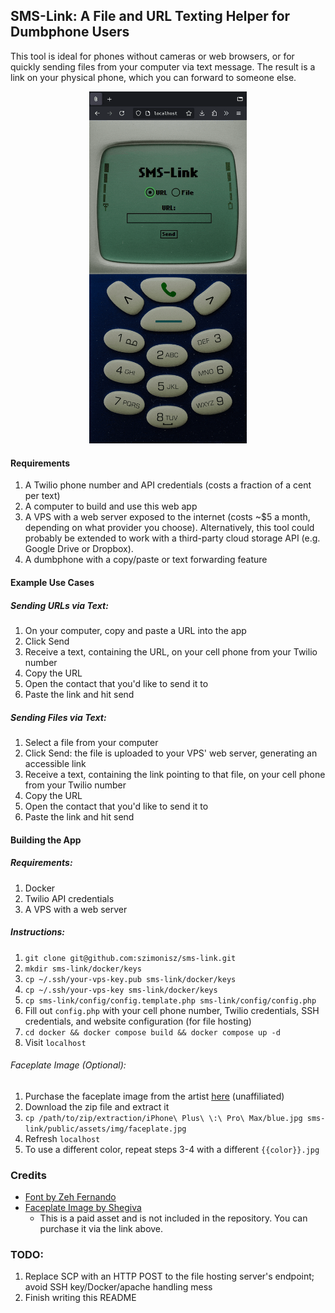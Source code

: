 ## SMS-Link: A File and URL Texting Helper for Dumbphone Users

This tool is ideal for phones without cameras or web browsers, or for quickly sending files from your computer via text message. The result is a link on your physical phone, which you can forward to someone else.

<div align="center">
  <img src="demo.gif" width=50%>
</div>

#### Requirements

1. A Twilio phone number and API credentials (costs a fraction of a cent per text)
2. A computer to build and use this web app
3. A VPS with a web server exposed to the internet (costs ~$5 a month, depending on what provider you choose). Alternatively, this tool could probably be extended to work with a third-party cloud storage API (e.g. Google Drive or Dropbox).
4. A dumbphone with a copy/paste or text forwarding feature

#### Example Use Cases

##### Sending URLs via Text:

1. On your computer, copy and paste a URL into the app
2. Click Send
3. Receive a text, containing the URL, on your cell phone from your Twilio number
4. Copy the URL
5. Open the contact that you'd like to send it to
6. Paste the link and hit send

##### Sending Files via Text:

1. Select a file from your computer
2. Click Send: the file is uploaded to your VPS' web server, generating an accessible link
3. Receive a text, containing the link pointing to that file, on your cell phone from your Twilio number
4. Copy the URL
5. Open the contact that you'd like to send it to
6. Paste the link and hit send

#### Building the App

##### Requirements:

1. Docker
2. Twilio API credentials
3. A VPS with a web server

##### Instructions:

1. `git clone git@github.com:szimonisz/sms-link.git`
2. `mkdir sms-link/docker/keys`
3. `cp ~/.ssh/your-vps-key.pub sms-link/docker/keys`
4. `cp ~/.ssh/your-vps-key sms-link/docker/keys`
5. `cp sms-link/config/config.template.php sms-link/config/config.php`
6. Fill out `config.php` with your cell phone number, Twilio credentials, SSH credentials, and website configuration (for file hosting)
7. `cd docker && docker compose build && docker compose up -d`
8. Visit `localhost`

###### Faceplate Image (Optional):

1. Purchase the faceplate image from the artist [here](https://shegiva.gumroad.com/l/iphonewallpaperretro?layout=profile&recommended_by=library) (unaffiliated)
2. Download the zip file and extract it
3. `cp /path/to/zip/extraction/iPhone\ Plus\ \:\ Pro\ Max/blue.jpg sms-link/public/assets/img/faceplate.jpg`
4. Refresh `localhost`
5. To use a different color, repeat steps 3-4 with a different `{{color}}.jpg`

### Credits

* [Font by Zeh Fernando](https://www.dafont.com/nokia-cellphone.font)
* [Faceplate Image by Shegiva](https://shegiva.gumroad.com/l/iphonewallpaperretro?layout=profile&recommended_by=library)
  * This is a paid asset and is not included in the repository. You can purchase it via the link above.

### TODO:

1. Replace SCP with an HTTP POST to the file hosting server's endpoint; avoid SSH key/Docker/apache handling mess
2. Finish writing this README
